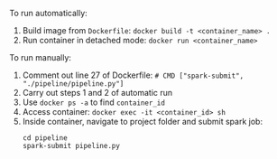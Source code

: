 To run automatically:
1. Build image from `Dockerfile`: `docker build -t <container_name> .`
2. Run container in detached mode: `docker run <container_name>`

To run manually:
1. Comment out line 27 of Dockerfile: `# CMD ["spark-submit", "./pipeline/pipeline.py"]`
2. Carry out steps 1 and 2 of automatic run
3. Use `docker ps -a` to find `container_id`
4. Access container: `docker exec -it <container_id> sh`
5. Inside container, navigate to project folder and submit spark job: 
	```shell
	cd pipeline
	spark-submit pipeline.py
	```
